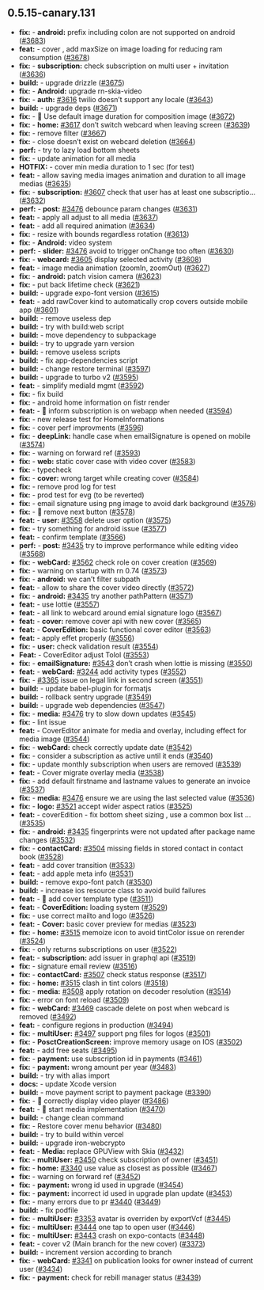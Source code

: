 ## 0.5.15-canary.131

* **fix:**  - **android:** prefix including colon are not supported on android ([#3683](https://github.com/AzzappApp/azzapp/pull/3683))
* **feat:**  - cover , add maxSize on image loading for reducing ram consumption ([#3678](https://github.com/AzzappApp/azzapp/pull/3678))
* **fix:**  - **subscription:** check subscription on multi user + invitation ([#3636](https://github.com/AzzappApp/azzapp/pull/3636))
* **build:**  - upgrade drizzle ([#3675](https://github.com/AzzappApp/azzapp/pull/3675))
* **fix:**  - **Android:** upgrade rn-skia-video
* **fix:**  - **auth:** [#3616](https://github.com/AzzappApp/azzapp/pull/3616) twilio doesn’t support any locale ([#3643](https://github.com/AzzappApp/azzapp/pull/3643))
* **build:**  - upgrade deps ([#3671](https://github.com/AzzappApp/azzapp/pull/3671))
* **fix:**  - 🐛 Use default image duration for composition image ([#3672](https://github.com/AzzappApp/azzapp/pull/3672))
* **fix:**  - **home:** [#3617](https://github.com/AzzappApp/azzapp/pull/3617) don’t switch webcard when leaving screen ([#3639](https://github.com/AzzappApp/azzapp/pull/3639))
* **fix:**  - remove filter ([#3667](https://github.com/AzzappApp/azzapp/pull/3667))
* **fix:**  - close doesn’t exist on webcard deletion ([#3664](https://github.com/AzzappApp/azzapp/pull/3664))
* **perf:**  - try to lazy load bottom sheets
* **fix:**  - update animation for all media
* **HOTFIX:**  - cover min media duration to 1 sec (for test)
* **feat:**  - allow saving media images animation and duration to all image medias ([#3635](https://github.com/AzzappApp/azzapp/pull/3635))
* **fix:**  - **subscription:** [#3607](https://github.com/AzzappApp/azzapp/pull/3607) check that user has at least one subscriptio… ([#3632](https://github.com/AzzappApp/azzapp/pull/3632))
* **perf:**  - **post:** [#3476](https://github.com/AzzappApp/azzapp/pull/3476) debounce param changes ([#3631](https://github.com/AzzappApp/azzapp/pull/3631))
* **feat:**  - apply all adjust to all media ([#3637](https://github.com/AzzappApp/azzapp/pull/3637))
* **feat:**  - add all required animation ([#3634](https://github.com/AzzappApp/azzapp/pull/3634))
* **fix:**  - resize with bounds regardless rotation ([#3613](https://github.com/AzzappApp/azzapp/pull/3613))
* **fix:**  - **Android:** video system
* **perf:**  - **slider:** [#3476](https://github.com/AzzappApp/azzapp/pull/3476) avoid to trigger onChange too often ([#3630](https://github.com/AzzappApp/azzapp/pull/3630))
* **fix:**  - **webcard:** [#3605](https://github.com/AzzappApp/azzapp/pull/3605) display selected activity ([#3608](https://github.com/AzzappApp/azzapp/pull/3608))
* **feat:**  - image media animation (zoomIn, zoomOut) ([#3627](https://github.com/AzzappApp/azzapp/pull/3627))
* **fix:**  - **android:** patch vision camera ([#3623](https://github.com/AzzappApp/azzapp/pull/3623))
* **fix:**  - put back lifetime check ([#3621](https://github.com/AzzappApp/azzapp/pull/3621))
* **build:**  - upgrade expo-font version ([#3615](https://github.com/AzzappApp/azzapp/pull/3615))
* **feat:**  - add rawCover kind to automatically crop covers outside mobile app ([#3601](https://github.com/AzzappApp/azzapp/pull/3601))
* **build:**  - remove useless dep
* **build:**  - try with build:web script
* **build:**  - move dependency to subpackage
* **build:**  - try to upgrade yarn version
* **build:**  - remove useless scripts
* **build:**  - fix app-dependencies script
* **build:**  - change restore terminal ([#3597](https://github.com/AzzappApp/azzapp/pull/3597))
* **build:**  - upgrade to turbo v2 ([#3595](https://github.com/AzzappApp/azzapp/pull/3595))
* **feat:**  - simplify mediaId mgmt ([#3592](https://github.com/AzzappApp/azzapp/pull/3592))
* **fix:**  - fix build
* **fix:**  - android home information on fistr render
* **feat:**  - 🎸 inform subscription is on webapp when needed ([#3594](https://github.com/AzzappApp/azzapp/pull/3594))
* **fix:**  - new release test for HomeInformations
* **fix:**  - cover perf improvments ([#3596](https://github.com/AzzappApp/azzapp/pull/3596))
* **fix:**  - **deepLink:** handle case when emailSignature is opened on mobile ([#3574](https://github.com/AzzappApp/azzapp/pull/3574))
* **fix:**  - warning on forward ref ([#3593](https://github.com/AzzappApp/azzapp/pull/3593))
* **fix:**  - **web:** static cover case with video cover ([#3583](https://github.com/AzzappApp/azzapp/pull/3583))
* **fix:**  - typecheck
* **fix:**  - **cover:** wrong target while creating cover ([#3584](https://github.com/AzzappApp/azzapp/pull/3584))
* **fix:**  - remove prod log for test
* **fix:**  - prod test for evg (to be reverted)
* **fix:**  - email signature using png image to avoid dark background ([#3576](https://github.com/AzzappApp/azzapp/pull/3576))
* **fix:**  - 🐛 remove next button ([#3578](https://github.com/AzzappApp/azzapp/pull/3578))
* **feat:**  - **user:** [#3558](https://github.com/AzzappApp/azzapp/pull/3558) delete user option ([#3575](https://github.com/AzzappApp/azzapp/pull/3575))
* **fix:**  - try something for android issue ([#3577](https://github.com/AzzappApp/azzapp/pull/3577))
* **feat:**  - confirm template ([#3566](https://github.com/AzzappApp/azzapp/pull/3566))
* **perf:**  - **post:** [#3435](https://github.com/AzzappApp/azzapp/pull/3435) try to improve performance while editing video ([#3568](https://github.com/AzzappApp/azzapp/pull/3568))
* **fix:**  - **webCard:** [#3562](https://github.com/AzzappApp/azzapp/pull/3562) check role on cover creation ([#3569](https://github.com/AzzappApp/azzapp/pull/3569))
* **fix:**  - warning on startup with rn 0.74 ([#3573](https://github.com/AzzappApp/azzapp/pull/3573))
* **fix:**  - **android:** we can’t filter subpath
* **feat:**  - allow to share the cover video directly ([#3572](https://github.com/AzzappApp/azzapp/pull/3572))
* **fix:**  - **android:** [#3435](https://github.com/AzzappApp/azzapp/pull/3435) try another pathPattern ([#3571](https://github.com/AzzappApp/azzapp/pull/3571))
* **feat:**  - use lottie ([#3557](https://github.com/AzzappApp/azzapp/pull/3557))
* **feat:**  - all link to webcard around emial signature logo ([#3567](https://github.com/AzzappApp/azzapp/pull/3567))
* **feat:**  - **cover:** remove cover api with new cover ([#3565](https://github.com/AzzappApp/azzapp/pull/3565))
* **feat:**  - **CoverEdition:** basic functional cover editor ([#3563](https://github.com/AzzappApp/azzapp/pull/3563))
* **feat:**  - apply effet properly ([#3556](https://github.com/AzzappApp/azzapp/pull/3556))
* **fix:**  - **user:** check validation result ([#3554](https://github.com/AzzappApp/azzapp/pull/3554))
* **Feat:**  - CoverEditor adjust Tolol ([#3553](https://github.com/AzzappApp/azzapp/pull/3553))
* **fix:**  - **emailSignature:** [#3543](https://github.com/AzzappApp/azzapp/pull/3543) don’t crash when lottie is missing ([#3550](https://github.com/AzzappApp/azzapp/pull/3550))
* **feat:**  - **webCard:** [#3244](https://github.com/AzzappApp/azzapp/pull/3244) add activity types ([#3552](https://github.com/AzzappApp/azzapp/pull/3552))
* **fix:**  - [#3365](https://github.com/AzzappApp/azzapp/pull/3365) issue on legal link in second screen ([#3551](https://github.com/AzzappApp/azzapp/pull/3551))
* **build:**  - update babel-plugin for formatjs
* **build:**  - rollback sentry upgrade ([#3549](https://github.com/AzzappApp/azzapp/pull/3549))
* **build:**  - upgrade web dependencies ([#3547](https://github.com/AzzappApp/azzapp/pull/3547))
* **fix:**  - **media:** [#3476](https://github.com/AzzappApp/azzapp/pull/3476) try to slow down updates ([#3545](https://github.com/AzzappApp/azzapp/pull/3545))
* **fix:**  - lint issue
* **feat:**  - CoverEditor animate for media and overlay, including effect for media image ([#3544](https://github.com/AzzappApp/azzapp/pull/3544))
* **fix:**  - **webCard:** check correctly update date ([#3542](https://github.com/AzzappApp/azzapp/pull/3542))
* **fix:**  - consider a subscription as active until it ends ([#3540](https://github.com/AzzappApp/azzapp/pull/3540))
* **fix:**  - update monthly subscription when users are removed ([#3539](https://github.com/AzzappApp/azzapp/pull/3539))
* **feat:**  - Cover migrate overlay media ([#3538](https://github.com/AzzappApp/azzapp/pull/3538))
* **fix:**  - add default firstname and lastname values to generate an invoice ([#3537](https://github.com/AzzappApp/azzapp/pull/3537))
* **fix:**  - **media:** [#3476](https://github.com/AzzappApp/azzapp/pull/3476) ensure we are using the last selected value ([#3536](https://github.com/AzzappApp/azzapp/pull/3536))
* **fix:**  - **logo:** [#3521](https://github.com/AzzappApp/azzapp/pull/3521) accept wider aspect ratios ([#3525](https://github.com/AzzappApp/azzapp/pull/3525))
* **feat:**  - coverEdition - fix bottom sheet sizing , use a common box list … ([#3535](https://github.com/AzzappApp/azzapp/pull/3535))
* **fix:**  - **android:** [#3435](https://github.com/AzzappApp/azzapp/pull/3435) fingerprints were not updated after package name changes ([#3532](https://github.com/AzzappApp/azzapp/pull/3532))
* **fix:**  - **contactCard:** [#3504](https://github.com/AzzappApp/azzapp/pull/3504) missing fields in stored contact in contact book ([#3528](https://github.com/AzzappApp/azzapp/pull/3528))
* **feat:**  - add cover transition ([#3533](https://github.com/AzzappApp/azzapp/pull/3533))
* **feat:**  - add apple meta info ([#3531](https://github.com/AzzappApp/azzapp/pull/3531))
* **build:**  - remove expo-font patch ([#3530](https://github.com/AzzappApp/azzapp/pull/3530))
* **build:**  - increase ios resource class to avoid build failures
* **feat:**  - 🎸 add cover template type ([#3511](https://github.com/AzzappApp/azzapp/pull/3511))
* **feat:**  - **CoverEdition:** loading system ([#3529](https://github.com/AzzappApp/azzapp/pull/3529))
* **fix:**  - use correct mailto and logo ([#3526](https://github.com/AzzappApp/azzapp/pull/3526))
* **feat:**  - **Cover:** basic cover preview for medias ([#3523](https://github.com/AzzappApp/azzapp/pull/3523))
* **fix:**  - **home:** [#3515](https://github.com/AzzappApp/azzapp/pull/3515) memoize icon to avoid tintColor issue on rerender ([#3524](https://github.com/AzzappApp/azzapp/pull/3524))
* **fix:**  - only returns subscriptions on user ([#3522](https://github.com/AzzappApp/azzapp/pull/3522))
* **feat:**  - **subscription:** add issuer in graphql api ([#3519](https://github.com/AzzappApp/azzapp/pull/3519))
* **fix:**  - signature email review ([#3516](https://github.com/AzzappApp/azzapp/pull/3516))
* **fix:**  - **contactCard:** [#3507](https://github.com/AzzappApp/azzapp/pull/3507) check status response ([#3517](https://github.com/AzzappApp/azzapp/pull/3517))
* **fix:**  - **home:** [#3515](https://github.com/AzzappApp/azzapp/pull/3515) clash in tint colors ([#3518](https://github.com/AzzappApp/azzapp/pull/3518))
* **fix:**  - **media:** [#3508](https://github.com/AzzappApp/azzapp/pull/3508) apply rotation on decoder resolution ([#3514](https://github.com/AzzappApp/azzapp/pull/3514))
* **fix:**  - error on font reload ([#3509](https://github.com/AzzappApp/azzapp/pull/3509))
* **fix:**  - **webCard:** [#3469](https://github.com/AzzappApp/azzapp/pull/3469) cascade delete on post when webcard is removed ([#3492](https://github.com/AzzappApp/azzapp/pull/3492))
* **feat:**  - configure regions in production ([#3494](https://github.com/AzzappApp/azzapp/pull/3494))
* **fix:**  - **multiUser:** [#3497](https://github.com/AzzappApp/azzapp/pull/3497) support png files for logos ([#3501](https://github.com/AzzappApp/azzapp/pull/3501))
* **fix:**  - **PosctCreationScreen:** improve memory usage on IOS ([#3502](https://github.com/AzzappApp/azzapp/pull/3502))
* **feat:**  - add free seats ([#3495](https://github.com/AzzappApp/azzapp/pull/3495))
* **fix:**  - **payment:** use subscription id in payments ([#3461](https://github.com/AzzappApp/azzapp/pull/3461))
* **fix:**  - **payment:** wrong amount per year ([#3483](https://github.com/AzzappApp/azzapp/pull/3483))
* **build:**  - try with alias import
* **docs:**  - update Xcode version
* **build:**  - move payment script to payment package ([#3390](https://github.com/AzzappApp/azzapp/pull/3390))
* **fix:**  - 🐛 correctly display video player ([#3486](https://github.com/AzzappApp/azzapp/pull/3486))
* **feat:**  - 🎸 start media implementation ([#3470](https://github.com/AzzappApp/azzapp/pull/3470))
* **build:**  - change clean command
* **fix:**  - Restore cover menu behavior ([#3480](https://github.com/AzzappApp/azzapp/pull/3480))
* **build:**  - try to build within vercel
* **build:**  - upgrade iron-webcrypto
* **feat:**  - **Media:** replace GPUView with Skia ([#3432](https://github.com/AzzappApp/azzapp/pull/3432))
* **fix:**  - **multiUser:** [#3450](https://github.com/AzzappApp/azzapp/pull/3450) check subscription of owner ([#3451](https://github.com/AzzappApp/azzapp/pull/3451))
* **fix:**  - **home:** [#3340](https://github.com/AzzappApp/azzapp/pull/3340) use value as closest as possible ([#3467](https://github.com/AzzappApp/azzapp/pull/3467))
* **fix:**  - warning on forward ref ([#3452](https://github.com/AzzappApp/azzapp/pull/3452))
* **fix:**  - **payment:** wrong id used in upgrade ([#3454](https://github.com/AzzappApp/azzapp/pull/3454))
* **fix:**  - **payment:** incorrect id used in upgrade plan update ([#3453](https://github.com/AzzappApp/azzapp/pull/3453))
* **fix:**  - many errors due to pr [#3440](https://github.com/AzzappApp/azzapp/pull/3440) ([#3449](https://github.com/AzzappApp/azzapp/pull/3449))
* **build:**  - fix podfile
* **fix:**  - **multiUser:** [#3353](https://github.com/AzzappApp/azzapp/pull/3353) avatar is overriden by exportVcf ([#3445](https://github.com/AzzappApp/azzapp/pull/3445))
* **fix:**  - **multiUser:** [#3444](https://github.com/AzzappApp/azzapp/pull/3444) one tap to open user ([#3446](https://github.com/AzzappApp/azzapp/pull/3446))
* **fix:**  - **multiUser:** [#3443](https://github.com/AzzappApp/azzapp/pull/3443) crash on expo-contacts ([#3448](https://github.com/AzzappApp/azzapp/pull/3448))
* **feat:**  - cover v2 (Main branch for the new cover) ([#3373](https://github.com/AzzappApp/azzapp/pull/3373))
* **build:**  - increment version according to branch
* **fix:**  - **webCard:** [#3341](https://github.com/AzzappApp/azzapp/pull/3341) on publication looks for owner instead of current user ([#3434](https://github.com/AzzappApp/azzapp/pull/3434))
* **fix:**  - **payment:** check for rebill manager status ([#3439](https://github.com/AzzappApp/azzapp/pull/3439))